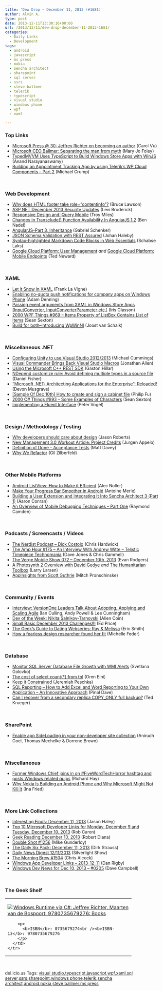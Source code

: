 ```yaml
---
title: 'Dew Drop – December 11, 2013 (#1681)'
author: Alvin A.
type: post
date: 2013-12-11T13:30:16+00:00
url: /2013/12/11/dew-drop-december-11-2013-1681/
categories:
  - Daily Links
  - Development
tags:
  - android
  - javascript
  - ms press
  - nokia
  - sencha architect
  - sharepoint
  - sql server
  - ssrs
  - steve ballmer
  - telerik
  - typescript
  - visual studio
  - windows phone
  - wpf
  - xaml

---
```

### <a name="top"></a>Top Links

  * <a href="http://blogs.msdn.com/b/microsoft_press/archive/2013/12/10/microsoft-press-30-jeffrey-richter-on-becoming-an-author.aspx" target="_blank">Microsoft Press @ 30: Jeffrey Richter on becoming an author</a> (Carol Vu)
  * <a href="http://www.zdnet.com/microsoft-ceo-ballmer-separating-the-man-from-myth-7000024136/" target="_blank">Microsoft CEO Ballmer: Separating the man from myth</a> (Mary Jo Foley)
  * <a href="http://www.infoq.com/news/2013/12/typedmvvm" target="_blank">TypedMVVM Uses TypeScript to Build Windows Store Apps with WinJS</a> (Anand Narayanaswamy)
  * <a href="http://feedproxy.google.com/~r/Telerik/~3/EfXM2TMERnU/building-an-appointment-tracking-app-by-using-telerik-s-wp-cloud-components---part-2" target="_blank">Building an Appointment Tracking App by using Telerik’s WP Cloud Components &#8211; Part 2</a> (Michael Crump)

&nbsp;

### <a name="web"></a>Web Development

  * <a href="http://www.brucelawson.co.uk/2013/why-does-html-take-rolecontentinfo/" target="_blank">Why does HTML footer take role=”contentinfo”?</a> (Bruce Lawson)
  * <a href="http://blogs.msdn.com/b/webdev/archive/2013/12/10/asp-net-december-2013-security-updates.aspx" target="_blank">ASP.NET December 2013 Security Updates</a> (Levi Broderick)
  * <a href="http://feeds.dzone.com/~r/zones/architects/~3/zBRSAv-t9gc/responsive-design-and-jquery" target="_blank">Responsive Design and jQuery Mobile</a> (Troy Miles)
  * <a href="http://www.bennadel.com/blog/2561-Changes-In-Transclude-Function-Availability-In-AngularJS-1-2.htm" target="_blank">Changes In Transclude() Function Availability In AngularJS 1.2</a> (Ben Nadel)
  * <a href="http://feedproxy.google.com/~r/LosTechies/~3/4IRjFFgB_lc/" target="_blank">AngularJS–Part 3, Inheritance</a> (Gabriel Schenker)
  * <a href="http://feedproxy.google.com/~r/jayway/posts/~3/AdKrBC7Vb0g/" target="_blank">JSON Schema Validation with REST Assured</a> (Johan Haleby)
  * <a href="http://blog.slaks.net/2013-12-10/syntax-highlighted-markdown-code-blocks-web-essentials" target="_blank">Syntax-highlighted Markdown Code Blocks in Web Essentials</a> (Schabse Laks)
  * <a href="http://www.codeproject.com/Articles/689535/Google-Cloud-Platform-User-Management" target="_blank">Google Cloud Platform: User Management</a> _and_ <a href="http://www.codeproject.com/Articles/689537/Google-Cloud-Platform-Mobile-Endpoints" target="_blank">Google Cloud Platform: Mobile Endpoints</a> (Ted Neward)

&nbsp;

### <a name="silverlight"></a>XAML

  * <a href="http://www.franksworld.com:80/blog/let-it-snow-in-xaml" target="_blank">Let it Snow in XAML</a> (Frank La Vigne)
  * <a href="http://blogs.windows.com/windows_phone/b/wpdev/archive/2013/12/10/enabling-no-quota-push-notifications-for-company-apps-on-windows-phone.aspx" target="_blank">Enabling no-quota push notifications for company apps on Windows Phone</a> (Adam Denning)
  * <a href="http://irisclasson.com/2013/12/10/passing-event-arguments-from-xaml-in-windows-store-apps-inputconverter-inputconverterparameter-etc/" target="_blank">Passing event arguments from XAML in Windows Store Apps (InputConverter, InputConverterParameter etc.)</a> (Iris Classon)
  * <a href="http://wpf.2000things.com/2013/12/11/969-items-property-of-listbox-contains-list-of-items/" target="_blank">2000 WPF Things #969 – Items Property of ListBox Contains List of Items</a> (Sean Sexton)
  * <a href="http://feedproxy.google.com/~r/blogspot/dotnetbyexample/~3/Pnnw5lpY9jc/build-for-bothintroducing-wpwinnl.html" target="_blank">Build for both–introducing WpWinNl</a> (Joost van Schaik)

&nbsp;

### <a name="dotnet"></a>Miscellaneous .NET

  * <a href="http://feedproxy.google.com/~r/Mathoms/~3/WeZ8e3nuC90/configuring-unity-to-use-visual-studio-2012-2013" target="_blank">Configuring Unity to use Visual Studio 2012/2013</a> (Michael Cummings)
  * <a href="http://www.infoq.com/news/2013/12/Visual-Commander" target="_blank">Visual Commander Brings Back Visual Studio Macros</a> (Jonathan Allen)
  * <a href="http://www.drdobbs.com/windows/using-the-microsoft-c-rest-sdk/240164544" target="_blank">Using the Microsoft C++ REST SDK</a> (Gaston Hillar)
  * <a href="http://lennybacon.com/post/2013/12/11/ndepend-customize-rule-avoid-defining-multiple-types-in-a-source-file" target="_blank">NDepend customize rule: Avoid defining multiple types in a source file</a> (Daniel Fisher)
  * <a href="http://blogs.msdn.com/b/microsoft_press/archive/2013/12/10/microsoft-net-architecting-applications-for-the-enterprise-reloaded.aspx" target="_blank">“Microsoft .NET: Architecting Applications for the Enterprise”: Reloaded!</a> (Devon Musgrave)
  * <a href="http://blogs.msdn.com/b/codefx/archive/2013/12/11/sample-of-dec-10th-how-to-create-and-sign-a-cabinet-file.aspx" target="_blank">[Sample Of Dec 10th] How to create and sign a cabinet file</a> (Philip Fu)
  * <a href="http://csharp.2000things.com/2013/12/11/993-some-examples-of-characters/" target="_blank">2000 C# Things #993 – Some Examples of Characters</a> (Sean Sexton)
  * <a href="http://visualstudiomagazine.com/articles/2013/12/01/implementing-a-fluent-interface.aspx" target="_blank">Implementing a Fluent Interface</a> (Peter Vogel)

&nbsp;

### <a name="design"></a>Design / Methodology / Testing

  * <a href="http://blog.pluralsight.com/developers-need-design-skills" target="_blank">Why developers should care about design</a> (Jason Roberts)
  * <a href="http://feedproxy.google.com/~r/noop/~3/DtkW9K1LIEM/management-workout-project-credits.html" target="_blank">New Management 3.0 Workout Article: Project Credits</a> (Jurgen Appelo)
  * <a href="http://mdavey.wordpress.com/2013/12/11/definition-of-done-acceptance-tests/" target="_blank">Definition of Done – Acceptance Tests</a> (Matt Davey)
  * <a href="http://feedproxy.google.com/~r/gilzilberfeld/~3/nYJjM7pJ5k0/why-we-refactor.html" target="_blank">Why We Refactor</a> (Gil Zilberfeld)

&nbsp;

### <a name="mobile"></a>Other Mobile Platforms

  * <a href="http://java.dzone.com/articles/android-listview-how-make-it" target="_blank">Android ListView: How to Make it Efficient</a> (Alec Noller)
  * <a href="http://feeds.dzone.com/~r/zones/architects/~3/a-mZeAgKlCs/make-your-progress-bar" target="_blank">Make Your Progress Bar Smoother in Android</a> (Antoine Merle)
  * <a href="http://feedproxy.google.com/~r/extblog/~3/Yemlh0cwh-4/" target="_blank">Building a User Extension and Integrating It Into Sencha Architect 3 (Part 1)</a> (Aaron Conran)
  * <a href="http://css.dzone.com/articles/overview-mobile-debugging" target="_blank">An Overview of Mobile Debugging Techniques – Part One</a> (Raymond Camden)

&nbsp;

### <a name="podcasts"></a>Podcasts / Screencasts / Videos

  * <a href="http://nerdist.libsyn.com/dick-costolo" target="_blank">The Nerdist Podcast &#8211; Dick Costolo</a> (Chris Hardwick)
  * <a href="http://feedproxy.google.com/~r/TheAmpHour/~3/QtieuZTnNyQ/" target="_blank">The Amp Hour #175 – An Interview With Andrew Witte – Telistic Timepiece Technomania</a> (Dave Jones & Chris Gammell)
  * <a href="http://www.theverge.com/2013/12/10/5197518/the-verge-mobile-show-072-video" target="_blank">The Verge Mobile Show 072 &#8211; December 10th, 2013</a> (Evan Rodgers)
  * <a href="http://channel9.msdn.com/posts/A-Photosynth-2-Overview-with-David-Gedye" target="_blank">A Photosynth 2 Overview with David Gedye</a> _and_ <a href="http://channel9.msdn.com/Blogs/LarryLarsen/The-Humanitarian-Toolbox" target="_blank">The Humanitarian Toolbox</a> (Larry Larsen)
  * <a href="http://feeds.dzone.com/~r/zones/dotnet/~3/1cpzRMPvUZM/appinsights-scott-guthrie" target="_blank">AppInsights from Scott Guthrie</a> (Mitch Pronschinske)

&nbsp;

### <a name="events"></a>Community / Events

  * <a href="http://www.infoq.com/interviews/agile2013-versionone" target="_blank">Interview: VersionOne Leaders Talk About Adopting, Applying and Scaling Agile</a> (Ian Culling, Andy Powell & Lee Cunningham)
  * <a href="http://feeds.dzone.com/~r/zones/architects/~3/WOfrAIC8rzY/dev-week-nikita-salnikov" target="_blank">Dev of the Week: Nikita Salnikov-Tarnovski</a> (Allen Coin)
  * <a href="http://blogs.msdn.com/b/smallbasic/archive/2013/12/10/small-basic-december-2013-challenges.aspx" target="_blank">Small Basic December 2013 Challenges!!!</a> (Ed Price)
  * <a href="http://www.geekadelphia.com/2013/12/10/the-geeks-guide-to-dating-webseries-ray-melissa/" target="_blank">The Geek’s Guide to Dating Webseries: Ray & Melissa</a> (Eric Smith)
  * <a href="http://feeds.microsoftjobsblog.com/~r/MicrosoftJobsBlog/~3/3l1lV9GSAEE/" target="_blank">How a fearless design researcher found her fit</a> (Michelle Feder)

&nbsp;

### <a name="sql"></a>Database

  * <a href="http://www.mssqltips.com/tip.asp?tip=3128" target="_blank">Monitor SQL Server Database File Growth with WMI Alerts</a> (Svetlana Golovko)
  * <a href="http://feedproxy.google.com/~r/AyendeRahien/~3/p2rgklE3EOY/the-cost-of-select-count-from-tbl" target="_blank">The cost of select count(*) from tbl</a> (Oren Eini)
  * <a href="http://feedproxy.google.com/~r/BrentOzar-SqlServerDba/~3/Uj8ksmpd6CI/" target="_blank">Keep it Constrained</a> (Jeremiah Peschka)
  * <a href="http://blog.sqlauthority.com/2013/12/11/sql-reporting-how-to-add-excel-and-word-reporting-to-your-own-application-an-innovative-approach/" target="_blank">SQL Reporting – How to Add Excel and Word Reporting to Your Own Application – An Innovative Approach</a> (Pinal Dave)
  * <a href="http://blogs.lessthandot.com/index.php/DataMgmt/DBAdmin/can-i-recover-from-a" target="_blank">Can I recover from a secondary replica COPY_ONLY full backup?</a> (Ted Krueger)

&nbsp;

### <a name="sp"></a>SharePoint

  * <a href="http://blogs.msdn.com/b/officeapps/archive/2013/12/10/enable-app-sideloading-in-your-non-developer-site-collection.aspx" target="_blank">Enable app SideLoading in your non-developer site collection</a> (Anirudh Goel, Thomas Mechelke & Dorrene Brown)

&nbsp;

### <a name="misc"></a>Miscellaneous

  * <a href="http://www.windowsobserver.com/2013/12/11/former-windows-chief-joins-in-on-fivewordtechhorror-hashtag-and-posts-windows-related-quips/" target="_blank">Former Windows Chief joins in on #FiveWordTechHorror hashtag and posts Windows related quips</a> (Richard Hay)
  * <a href="http://allthingsd.com/20131211/why-nokia-is-building-an-android-phone-and-microsoft-might-not-kill-it/" target="_blank">Why Nokia Is Building an Android Phone and Why Microsoft Might Not Kill It</a> (Ina Fried)

&nbsp;

### <a name="links"></a>More Link Collections

  * <a href="http://jasonhaley.com/blog/post/2013/12/11/Interesting-Finds-December-11-2013.aspx" target="_blank">Interesting Finds: December 11, 2013</a> (Jason Haley)
  * <a href="http://blogs.msdn.com/b/robcaron/archive/2013/12/10/top-10-microsoft-developer-links-for-monday-december-9-and-tuesday-december-10-2013.aspx" target="_blank">Top 10 Microsoft Developer Links for Monday, December 9 and Tuesday, December 10, 2013</a> (Rob Caron)
  * <a href="http://feeds.regulargeek.com/~r/RegularGeek/~3/7K-YT1kuqjA/" target="_blank">Geek Reading December 10, 2013</a> (Robert Diana)
  * <a href="http://afreshcup.com/home/2013/12/11/double-shot-1256.html" target="_blank">Double Shot #1256</a> (Mike Gunderloy)
  * <a href="http://feeds.feedblitz.com/~/51956228/0/dirkstrauss~The-Daily-Six-Pack-December" target="_blank">The Daily Six Pack: December 11, 2013</a> (Dirk Strauss)
  * <a href="http://feedproxy.google.com/~r/silverlightshow/~3/V5xvckkNGN4/Daily-News-Digest-12-11-2013.aspx" target="_blank">Daily News Digest 12/11/2013</a> (Silverlight Show)
  * <a href="http://feedproxy.google.com/~r/ReflectivePerspective/~3/bxHx-mHQckE/" target="_blank">The Morning Brew #1504</a> (Chris Alcock)
  * <a href="http://feedproxy.google.com/~r/DanRigby/~3/7ZKJ68fy73Q/" target="_blank">Windows App Developer Links &#8211; 2013-12-11</a> (Dan Rigby)
  * <a href="http://www.windowsdevnews.com/Blogs.aspx?ID=280" target="_blank">Windows Dev News for Dec 10, 2013 &#8211; #0205</a> (Dave Campbell)

&nbsp;

### <a name="shelf"></a>The Geek Shelf

<div id="scid:7dc1bd33-94bd-46fd-a20b-0131235bcd47:5eabf665-1148-44ad-bf15-05ddad0994a7" class="wlWriterEditableSmartContent" style="float: none; padding-bottom: 0px; padding-top: 0px; padding-left: 0px; margin: 0px; display: inline; padding-right: 0px">
  <table cellspacing="0" cellpadding="2" width="400" border="0" unselectable="on">
    <tr>
      <td valign="top" width="400">
        <p>
          <a title="Windows Runtime via C#: Jeffrey Richter, Maarten van de Bospoort: 9780735679276: Books" href="http://www.amazon.com/exec/obidos/ASIN/0735679274/alvinashcraft-20"><img data-recalc-dims="1" decoding="async" src="https://i0.wp.com/images.amazon.com/images/P/0735679274.01.MZZZZZZZ.jpg?w=660" border="0" align="left" style="float:left" />Windows Runtime via C#: Jeffrey Richter, Maarten van de Bospoort: 9780735679276: Books</a>
        </p>
        
        <p>
          <b>ISBN</b>: 0735679274<br /><b>ISBN-13</b>: 9780735679276
        </p>
      </td>
    </tr>
  </table>
</div>

&nbsp;

<div id="scid:0767317B-992E-4b12-91E0-4F059A8CECA8:b5be6fcb-0093-4f1e-a60c-b616c0e21352" class="wlWriterEditableSmartContent" style="float: none; padding-bottom: 0px; padding-top: 0px; padding-left: 0px; margin: 0px; display: inline; padding-right: 0px">
  del.icio.us Tags: <a href="http://del.icio.us/popular/visual+studio" rel="tag">visual studio</a>,<a href="http://del.icio.us/popular/typescript" rel="tag">typescript</a>,<a href="http://del.icio.us/popular/javascript" rel="tag">javascript</a>,<a href="http://del.icio.us/popular/wpf" rel="tag">wpf</a>,<a href="http://del.icio.us/popular/xaml" rel="tag">xaml</a>,<a href="http://del.icio.us/popular/sql+server" rel="tag">sql server</a>,<a href="http://del.icio.us/popular/ssrs" rel="tag">ssrs</a>,<a href="http://del.icio.us/popular/sharepoint" rel="tag">sharepoint</a>,<a href="http://del.icio.us/popular/windows+phone" rel="tag">windows phone</a>,<a href="http://del.icio.us/popular/telerik" rel="tag">telerik</a>,<a href="http://del.icio.us/popular/sencha+architect" rel="tag">sencha architect</a>,<a href="http://del.icio.us/popular/android" rel="tag">android</a>,<a href="http://del.icio.us/popular/nokia" rel="tag">nokia</a>,<a href="http://del.icio.us/popular/steve+ballmer" rel="tag">steve ballmer</a>,<a href="http://del.icio.us/popular/ms+press" rel="tag">ms press</a>
</div>